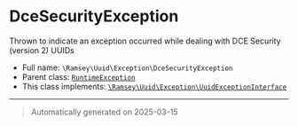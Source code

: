 
# DceSecurityException

Thrown to indicate an exception occurred while dealing with DCE Security
(version 2) UUIDs



* Full name: `\Ramsey\Uuid\Exception\DceSecurityException`
* Parent class: [`RuntimeException`](../../../RuntimeException.md)
* This class implements:
[`\Ramsey\Uuid\Exception\UuidExceptionInterface`](./UuidExceptionInterface.md)






***
> Automatically generated on 2025-03-15
